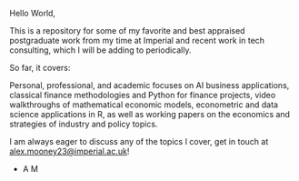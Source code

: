 Hello World,

This is a repository for some of my favorite and best appraised postgraduate work from my time at Imperial and recent work in tech consulting, 
which I will be adding to periodically.

So far, it covers:

Personal, professional, and academic focuses on AI business applications, classical finance methodologies and Python for finance projects, video walkthroughs of mathematical economic models, econometric and data science applications in R, as well as working papers on the economics and strategies of industry and policy topics.


I am always eager to discuss any of the topics I cover, get in touch at alex.mooney23@imperial.ac.uk!

- A M
